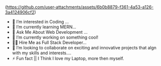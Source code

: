 (https://github.com/user-attachments/assets/6b0b8879-f361-4a53-a126-3a4124906cf2)

- 👀 I’m interested in Coding ...
- 🌱 I’m currently learning  MERN...
- 💞️ Ask Me About Web Development ...
- 🔭 I’m currently working on something cool!
- 👨‍💻 Hire Me as Full Stack Developer...
- 💞️ I’m looking to collaborate on exciting and innovative projects that algn with my skills and interests....
- ⚡ Fun fact || I Think I love my Laptop, more then myself.

<!---
psah0528/psah0528 is a ✨ special ✨ repository because its `README.md` (this file) appears on your GitHub profile.
You can click the Preview link to take a look at your changes.
--->
